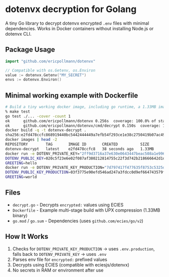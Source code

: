 # dotenvx decryption for Golang

A tiny Go library to decrypt dotenvx encrypted `.env` files with minimal dependencies.
Works in Docker containers without installing Node.js or dotenvx CLI.

## Package Usage

```go
import "github.com/ericpollmann/dotenvx"

// Compatible with os.Getenv, os.Environ
value := dotenvx.Getenv("MY_SECRET")
envs := dotenvx.Environ()
```

## Minimal working example with Dockerfile

```bash
# Build a tiny working docker image, including go runtime, a 1.33MB image
% make test
go test ./... -cover -count 1
ok  	github.com/ericpollmann/dotenvx	0.256s	coverage: 100.0% of statements
ok  	github.com/ericpollmann/dotenvx/cmd/decrypt	0.150s	coverage: 100.0% of statements
docker build -q -t dotenvx-decrypt .
sha256:e2fd478ccfc868919440bc5442444449a7efb54f293ce1e38c2750419b07ac49
docker images | head -2
REPOSITORY        TAG       IMAGE ID       CREATED          SIZE
dotenvx-decrypt   latest    e2fd478ccfc8   38 seconds ago   1.33MB
docker run -e DOTENV_PRIVATE_KEY="2ff9d3716a37e630e0643447beac508a1e9963444d3ca00a6a22dbf2970dc03d" dotenvx-decrypt
DOTENV_PUBLIC_KEY=020c5f23e6e02f087af380212814755c22f3d742b218666642d1dec184b7c6ae69
GREETING=hello
docker run -e DOTENV_PRIVATE_KEY_PRODUCTION="7d797417f477635f8753c5325d5a68552ab7048f46c518be7f0ae3bc245d3ab8" dotenvx-decrypt
DOTENV_PUBLIC_KEY_PRODUCTION=03f3775e90efd546ad247a3fdcc0d9ef664743579fdd4f7e6c5e6bd73c61f6dc54
GREETING=world
```

## Files

- `decrypt.go` - Decrypts `encrypted:` values using ECIES
- `Dockerfile` - Example multi-stage build with UPX compression (1.33MB binary)
- `go.mod` / `go.sum` - Dependencies (uses `github.com/ecies/go/v2`)

## How It Works

1. Checks for `DOTENV_PRIVATE_KEY_PRODUCTION` → uses `.env.production`, falls back to `DOTENV_PRIVATE_KEY` → uses `.env`
2. Parses env file for `encrypted:` prefixed values  
3. Decrypts using ECIES (compatible with eciesjs/dotenvx)
4. No secrets in RAM or environment after use